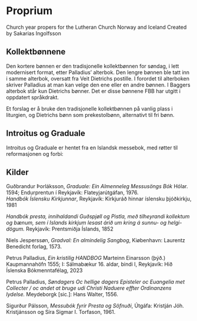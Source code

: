 # Proprium
Church year propers for the Lutheran Church Norway and Iceland
Created by Sakarias Ingolfsson

## Kollektbønnene
Den kortere bønnen er den tradisjonelle kollektbønnen for søndag, i lett modernisert format, etter Palladius’ alterbok.
Den lengre bønnen ble tatt inn i samme alterbok, oversatt fra Veit Dietrichs postille. I forordet til alterboken skriver Palladius at man kan velge den ene eller en andre bønnen.
I Baggers alterbok står kun Dietrichs bønner. Det er disse bønnene FBB har utgitt i oppdatert språkdrakt.

Et forslag er å bruke den tradisjonelle kollektbønnen på vanlig plass i liturgien, og Dietrichs bønn som prekestolbønn, alternativt til fri bønn.

## Introitus og Graduale
Introitus og Graduale er hentet fra en Islandsk messebok, med røtter til reformasjonen og forbi:

## Kilder
Guðbrandur Þorláksson, _Graduale: Ein Almenneleg Messusöngs Bók_ Hólar. 1594; Endurprentun í Reykjavík: Flateyjarútgáfan, 1976.\
_Handbók Íslensku Kirkjunnar_, Reykjavík: Kirkjuráð hinnar íslensku þjóðkirkju, 1981

_Handbók presta, innihaldandi Guðspjøll og Pistla, með tilheyrandi kollektum og bænum, sem í Islands kirkjum lesast árið um kring á sunnu- og helgi-dögum._ Reykjavík: Prentsmiðja Íslands, 1852

Niels Jesperssøn, _Gradval: En almindelig Sangbog_, Kiøbenhavn: Laurentz Benedicht forlag, 1573.

Petrus Palladius, _Ein kristilig HANDBOG_ Marteinn Einarsson (þýð.) Kaupmannahöfn 1555; I: Sálmabækur 16. aldar, bindi I, Reykjavík: Hið Íslenska Bókmenntafélag, 2023

Petrus Palladius, _Søndagers Oc hellige dagers Episteler oc Euangelia met Collecter / oc andet at bruge udi Christi Naduere effter Ordinanzens lydelse._ Meydeborgk \[sic.]: Hans Walter, 1556.

Sigurður Pálsson, _Messubók fyrir Presta og Söfnuði_, Útgáfa: Kristján Jóh. Kristjánsson og Síra Sigmar I. Torfason, 1961.
